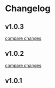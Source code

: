 # Changelog


## v1.0.3

[compare changes](https://github.com/hare-systems-ryo/nuxt-hs-ui/compare/v1.0.2...v1.0.3)

## v1.0.2

[compare changes](https://github.com/hare-systems-ryo/nuxt-hs-ui/compare/v1.0.1...v1.0.2)

## v1.0.1

